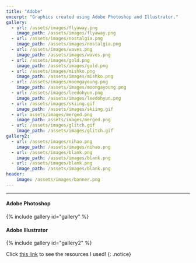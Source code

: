 ```yaml
---
title: "Adobe"
excerpt: "Graphics created using Adobe Photoshop and Illustrator."
gallery:
  - url: /assets/images/flyaway.png
    image_path: /assets/images/flyaway.png
  - url: /assets/images/nostalgia.png
    image_path: /assets/images/nostalgia.png
  - url: /assets/images/waves.png
    image_path: /assets/images/waves.png
  - url: /assets/images/gold.png
    image_path: /assets/images/gold.png
  - url: /assets/images/mishko.png
    image_path: /assets/images/mishko.png
  - url: /assets/images/moongayoung.png
    image_path: /assets/images/moongayoung.png
  - url: /assets/images/leedohyun.png
    image_path: /assets/images/leedohyun.png
  - url: /assets/images/skiing.gif
    image_path: /assets/images/skiing.gif
  - url: assets/images/merged.png
    image_path: assets/images/merged.png
  - url: /assets/images/glitch.gif
    image_path: /assets/images/glitch.gif
gallery2:
  - url: /assets/images/nihao.png
    image_path: /assets/images/nihao.png
  - url: /assets/images/blank.png
    image_path: /assets/images/blank.png 
  - url: /assets/images/blank.png
    image_path: /assets/images/blank.png
header:
    image: /assets/images/banner.png
---
```

<hr>
<h4> Adobe Photoshop </h4>
{% include gallery id="gallery" %}

<h4> Adobe Illustrator </h4>
{% include gallery id="gallery2" %}

Click <a href="https://drive.google.com/drive/folders/1epWAD-ZGuQLilRX0bZSfOem0Q00epUL7?usp=sharing">this link</a> to see the resources I used!
{: .notice}